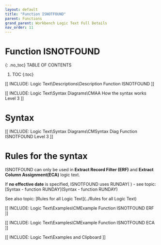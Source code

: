 ```yaml
---
layout: default
title: "Function ISNOTFOUND"
parent: Functions
grand_parent: Workbench Logic Text Full Details
nav_order: 11
---
```

# Function ISNOTFOUND
{: .no_toc}
TABLE OF CONTENTS 
1. TOC
{:toc}  

[[ INCLUDE: Logic Text\Descriptions\Description Function ISNOTFOUND ]]

[[ INCLUDE: Logic Text\Syntax Diagrams\CMAA How the syntax works Level 3 ]]

# Syntax 

[[ INCLUDE: Logic Text\Syntax Diagrams\CMSyntax Diag Function ISNOTFOUND Level 3 ]]

# Rules for the syntax 

ISNOTFOUND can only be used in **Extract Record Filter (ERF)** and **Extract Column Assignment(ECA)** logic text.

If **no effective date** is specified, ISNOTFOUND uses RUNDAY\( \) - see topic: [Syntax - function RUNDAY](Syntax - function RUNDAY)

See also topic: [Rules for all Logic Text](../Rules for all Logic Text) 

[[ INCLUDE: Logic Text\Examples\CMExample Function ISNOTFOUND ERF ]]

[[ INCLUDE: Logic Text\Examples\CMExample Function ISNOTFOUND ECA ]]

[[ INCLUDE: Logic Text\Examples and Clipboard ]]

